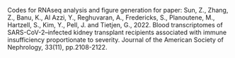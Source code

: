 Codes for RNAseq analysis and figure generation for paper:
Sun, Z., Zhang, Z., Banu, K., Al Azzi, Y., Reghuvaran, A., Fredericks, S., Planoutene, M., Hartzell, S., Kim, Y., Pell, J. and Tietjen, G., 2022. Blood transcriptomes of SARS-CoV-2–infected kidney transplant recipients associated with immune insufficiency proportionate to severity. Journal of the American Society of Nephrology, 33(11), pp.2108-2122.
